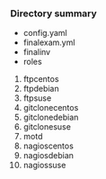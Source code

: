 ### Directory summary 

- config.yaml
- finalexam.yml
- finalinv
- roles

1. ftpcentos
2. ftpdebian
3. ftpsuse
4. gitclonecentos
5. gitclonedebian
6. gitclonesuse
7. motd
8. nagioscentos
9. nagiosdebian
10. nagiossuse
